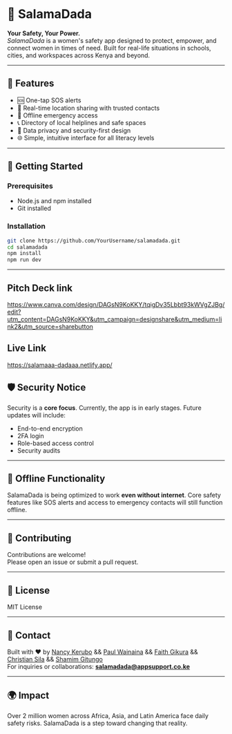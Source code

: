 
# 🌸 SalamaDada

**Your Safety, Your Power.**  
*SalamaDada* is a women's safety app designed to protect, empower, and connect women in times of need. Built for real-life situations in schools, cities, and workspaces across Kenya and beyond.

---

## 🚀 Features

- 🆘 One-tap SOS alerts
- 📍 Real-time location sharing with trusted contacts
- 📴 Offline emergency access
- 📞 Directory of local helplines and safe spaces
- 🔐 Data privacy and security-first design
- 🌐 Simple, intuitive interface for all literacy levels

---

## 📱 Getting Started

### Prerequisites

- Node.js and npm installed
- Git installed

### Installation

```bash
git clone https://github.com/YourUsername/salamadada.git
cd salamadada
npm install
npm run dev
```

---

## Pitch Deck link 
https://www.canva.com/design/DAGsN9KoKKY/tqigDv35Lbbt93kWVgZJBg/edit?utm_content=DAGsN9KoKKY&utm_campaign=designshare&utm_medium=link2&utm_source=sharebutton


## Live Link 
https://salamaaa-dadaaa.netlify.app/


## 🛡️ Security Notice

Security is a **core focus**. Currently, the app is in early stages. Future updates will include:
- End-to-end encryption
- 2FA login
- Role-based access control
- Security audits

---

## 📴 Offline Functionality

SalamaDada is being optimized to work **even without internet**. Core safety features like SOS alerts and access to emergency contacts will still function offline.

---

## 🤝 Contributing

Contributions are welcome!  
Please open an issue or submit a pull request.

---

## 📄 License

MIT License

---

## 💌 Contact

Built with ❤️ by [Nancy Kerubo](https://github.com/KeruboNancy) && [Paul Wainaina](https://github.com/paulkeysdev)  && [Faith Gikura](https://github.com/FaithGikura)  && [Christian Sila](https://github.com/christian-74) && [Shamim Gitungo](https://github.com/shamtuz)  
For inquiries or collaborations: **salamadada@appsupport.co.ke**

---

## 🌍 Impact

Over 2 million women across Africa, Asia, and Latin America face daily safety risks. SalamaDada is a step toward changing that reality.
